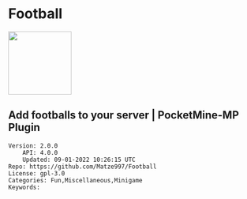 # Football
<img src="https://raw.githubusercontent.com/Matze997/Football/a622a2dd9507b9db399ae0f1286b9be5d16902f2/football.png" width="128" height="128" />

## Add footballs to your server | PocketMine-MP Plugin
```properties
Version: 2.0.0
    API: 4.0.0
    Updated: 09-01-2022 10:26:15 UTC
Repo: https://github.com/Matze997/Football
License: gpl-3.0
Categories: Fun,Miscellaneous,Minigame
Keywords: 
```